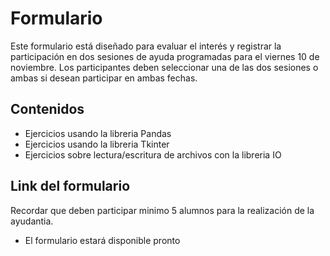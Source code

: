# Formulario
Este formulario está diseñado para evaluar el interés y registrar la participación en dos sesiones de ayuda programadas para el viernes 10 de noviembre. Los participantes deben seleccionar una de las dos sesiones o ambas si desean participar en ambas fechas.
## Contenidos
- Ejercicios usando la libreria Pandas
- Ejercicios usando la libreria Tkinter
- Ejercicios sobre lectura/escritura de archivos con la libreria IO
## Link del formulario
Recordar que deben participar minimo 5 alumnos para la realización de la ayudantia.
- El formulario estará disponible pronto